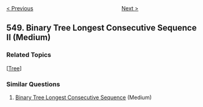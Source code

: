 <!--|This file generated by command(leetcode description); DO NOT EDIT.    |-->
<!--+----------------------------------------------------------------------+-->
<!--|@author    Openset <openset.wang@gmail.com>                           |-->
<!--|@link      https://github.com/openset                                 |-->
<!--|@home      https://github.com/openset/leetcode                        |-->
<!--+----------------------------------------------------------------------+-->

[< Previous](https://github.com/openset/leetcode/tree/master/problems/split-array-with-equal-sum "Split Array with Equal Sum")
　　　　　　　　　　　　　　　　
[Next >](https://github.com/openset/leetcode/tree/master/problems/game-play-analysis-iv "Game Play Analysis IV")

## 549. Binary Tree Longest Consecutive Sequence II (Medium)



### Related Topics
  [[Tree](https://github.com/openset/leetcode/tree/master/tag/tree/README.md)]

### Similar Questions
  1. [Binary Tree Longest Consecutive Sequence](https://github.com/openset/leetcode/tree/master/problems/binary-tree-longest-consecutive-sequence) (Medium)
